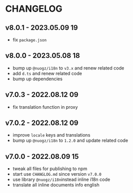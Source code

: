 # CHANGELOG

## v8.0.1 - 2023.05.09 19
* fix `package.json`

## v8.0.0 - 2023.05.08 18
* bump up `@nuogz/i18n` to `v3.x` and renew related code
* add `d.ts` and renew related code
* bump up dependencies


## v7.0.3 - 2022.08.12 09
* fix translation function in proxy


## v7.0.2 - 2022.08.12 09
* improve `locale` keys and translations
* bump up `@nuogz/i18n` to `1.2.0` and update related code


## v7.0.0 - 2022.08.09 15
* tweak all files for publishing to npm
* start use `CHANGLOG.md` since version `v7.0.0`
* use library `@nuogz/i18n`instead inline i18n code
* translate all inline documents info english
